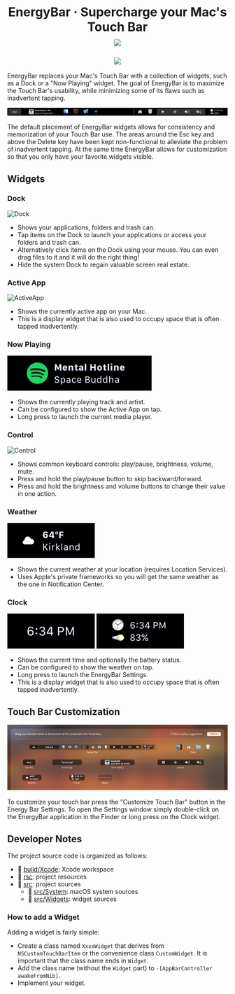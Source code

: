 <h1 align="center">
    EnergyBar &middot; Supercharge your Mac's Touch Bar<br/>
    <a href="https://github.com/billziss-gh/EnergyBar/releases">
        <img src="https://img.shields.io/github/release/billziss-gh/EnergyBar/all.svg?label=download&style=for-the-badge"/>
    </a>
</h1>

<p align="center">
    <img src="rsc/Assets.xcassets/AppIcon.appiconset/EnergyBar_128.png"/>
</p>

EnergyBar replaces your Mac's Touch Bar with a collection of widgets, such as a Dock or a "Now Playing" widget. The goal of EnergyBar is to maximize the Touch Bar's usability, while minimizing some of its flaws such as inadvertent tapping.

![Dock](doc/EnergyBarAnimation.gif)

The default placement of EnergyBar widgets allows for consistency and memorization of your Touch Bar use. The areas around the Esc key and above the Delete key have been kept non-functional to alleviate the problem of inadvertent tapping. At the same time EnergyBar allows for customization so that you only have your favorite widgets visible.

## Widgets

### Dock

![Dock](doc/Dock.png)

- Shows your applications, folders and trash can.
- Tap items on the Dock to launch your applications or access your folders and trash can.
- Alternatively click items on the Dock using your mouse. You can even drag files to it and it will do the right thing!
- Hide the system Dock to regain valuable screen real estate.

### Active App

![ActiveApp](doc/ActiveApp.png)

- Shows the currently active app on your Mac.
- This is a display widget that is also used to occupy space that is often tapped inadvertently.

### Now Playing

![NowPlaying](doc/NowPlaying.png)

- Shows the currently playing track and artist.
- Can be configured to show the Active App on tap.
- Long press to launch the current media player.

### Control

![Control](doc/Control.png)

- Shows common keyboard controls: play/pause, brightness, volume, mute.
- Press and hold the play/pause button to skip backward/forward.
- Press and hold the brightness and volume buttons to change their value in one action.

### Weather

![Clock](doc/Weather.png)

- Shows the current weather at your location (requires Location Services).
- Uses Apple's private frameworks so you will get the same weather as the one in Notification Center.

### Clock

![Clock](doc/Clock.png)
![ClockBattery](doc/ClockBattery.png)

- Shows the current time and optionally the battery status.
- Can be configured to show the weather on tap.
- Long press to launch the EnergyBar Settings.
- This is a display widget that is also used to occupy space that is often tapped inadvertently.

## Touch Bar Customization

![Customization](doc/Customization.png)

To customize your touch bar press the "Customize Touch Bar" button in the Energy Bar Settings. To open the Settings window simply double-click on the EnergyBar application in the Finder or long press on the Clock widget.

## Developer Notes

The project source code is organized as follows:

* :file_folder: [build/Xcode](build/Xcode): Xcode workspace
* :file_folder: [rsc](rsc): project resources
* :file_folder: [src](src): project sources
    * :file_folder: [src/System](src/System): macOS system sources
    * :file_folder: [src/Widgets](src/Widgets): widget sources

### How to add a Widget

Adding a widget is fairly simple:

- Create a class named `XxxxWidget` that derives from `NSCustomTouchBarItem` or the convenience class `CustomWidget`. It is important that the class name ends in `Widget`.
- Add the class name (without the `Widget` part) to `-[AppBarController awakeFromNib]`.
- Implement your widget.
